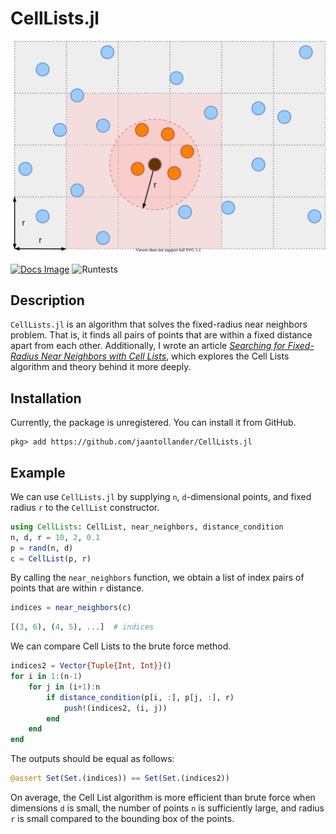 # CellLists.jl
![](docs/src/images/cell_list.svg)

[![Docs Image](https://img.shields.io/badge/docs-latest-blue.svg)](https://jaantollander.github.io/CellLists.jl/dev/)
![Runtests](https://github.com/jaantollander/CellLists.jl/workflows/Runtests/badge.svg)


## Description
`CellLists.jl` is an algorithm that solves the fixed-radius near neighbors problem. That is, it finds all pairs of points that are within a fixed distance apart from each other. Additionally, I wrote an article [*Searching for Fixed-Radius Near Neighbors with Cell Lists*](https://jaantollander.com/post/searching-for-fixed-radius-near-neighbors-with-cell-lists-algorithm-in-julia-language/), which explores the Cell Lists algorithm and theory behind it more deeply.


## Installation
Currently, the package is unregistered. You can install it from GitHub.

```
pkg> add https://github.com/jaantollander/CellLists.jl
```


## Example
We can use `CellLists.jl` by supplying `n`, `d`-dimensional points, and fixed radius `r` to the `CellList` constructor.

```julia
using CellLists: CellList, near_neighbors, distance_condition
n, d, r = 10, 2, 0.1
p = rand(n, d)
c = CellList(p, r)
```

By calling the `near_neighbors` function, we obtain a list of index pairs of points that are within `r` distance.

```julia
indices = near_neighbors(c)
```

```julia
[(3, 6), (4, 5), ...]  # indices
```

We can compare Cell Lists to the brute force method.

```julia
indices2 = Vector{Tuple{Int, Int}}()
for i in 1:(n-1)
    for j in (i+1):n
        if distance_condition(p[i, :], p[j, :], r)
            push!(indices2, (i, j))
        end
    end
end
```

The outputs should be equal as follows:

```julia
@assert Set(Set.(indices)) == Set(Set.(indices2))
```

On average, the Cell List algorithm is more efficient than brute force when dimensions `d` is small, the number of points `n` is sufficiently large, and radius `r` is small compared to the bounding box of the points.
